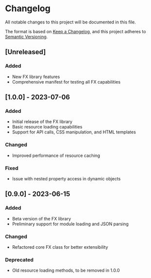 # Changelog

All notable changes to this project will be documented in this file.

The format is based on [Keep a Changelog](https://keepachangelog.com/en/1.0.0/),
and this project adheres to [Semantic Versioning](https://semver.org/spec/v2.0.0.html).

## [Unreleased]

### Added
- New FX library features
- Comprehensive manifest for testing all FX capabilities

## [1.0.0] - 2023-07-06

### Added
- Initial release of the FX library
- Basic resource loading capabilities
- Support for API calls, CSS manipulation, and HTML templates

### Changed
- Improved performance of resource caching

### Fixed
- Issue with nested property access in dynamic objects

## [0.9.0] - 2023-06-15

### Added
- Beta version of the FX library
- Preliminary support for module loading and JSON parsing

### Changed
- Refactored core FX class for better extensibility

### Deprecated
- Old resource loading methods, to be removed in 1.0.0